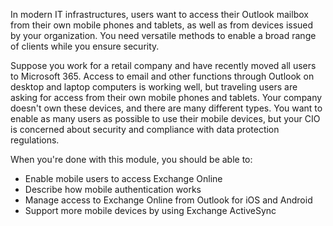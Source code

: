 In modern IT infrastructures, users want to access their Outlook mailbox from their own mobile phones and tablets, as well as from devices issued by your organization. You need versatile methods to enable a broad range of clients while you ensure security.

Suppose you work for a retail company and have recently moved all users to Microsoft 365. Access to email and other functions through Outlook on desktop and laptop computers is working well, but traveling users are asking for access from their own mobile phones and tablets. Your company doesn't own these devices, and there are many different types. You want to enable as many users as possible to use their mobile devices, but your CIO is concerned about security and compliance with data protection regulations.

When you're done with this module, you should be able to:

- Enable mobile users to access Exchange Online
- Describe how mobile authentication works
- Manage access to Exchange Online from Outlook for iOS and Android
- Support more mobile devices by using Exchange ActiveSync
